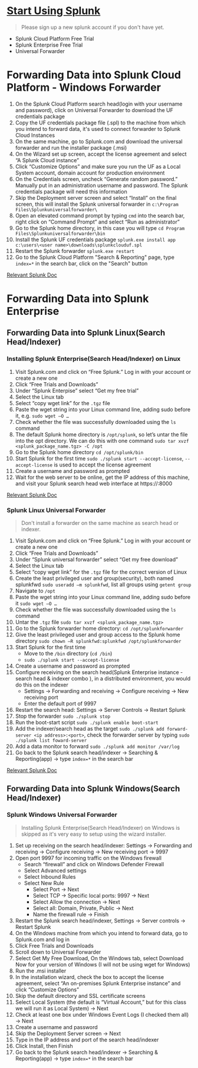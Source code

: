 # [Start Using Splunk](https://www.splunk.com/en_us/download.html)

> Please sign up a new splunk account if you don't have yet.

- Splunk Cloud Platform Free Trial
- Splunk Enterprise Free Trial
- Universal Forwarder

# Forwarding Data into Splunk Cloud Platform - Windows Forwarder

1. On the Splunk Cloud Platform search head(login with your username and password), click on Universal Forwarder to download the UF credentials package
2. Copy the UF credentials package file (.spl) to the machine from which you intend to forward data, it's used to connect forwarder to Splunk Cloud Instances
3. On the same machine, go to Splunk.com and download the universal forwarder and run the installer package (.msi)
4. On the Wizard set up screen, accept the license agreement and select “A Splunk Cloud instance”
5. Click “Customize Options” and make sure you run the UF as a Local System account, domain account for production environment
6. On the Credentials screen, uncheck “Generate random password.” Manually put in an administration username and password. The Splunk credentials package will need this information
7. Skip the Deployment server screen and select “Install” on the final screen, this will install the Splunk universal forwarder in `c:\Program Files\Splunkuniversalforwarder\`
8. Open an elevated command prompt by typing `cmd` into the search bar, right click on “Command Prompt” and select “Run as administrator”
9. Go to the Splunk home directory, in this case you will type `cd Program Files\Splunkuniversalforwarder\bin`
10. Install the Splunk UF credentials package `splunk.exe install app c:\users\<user name>\downloads\splunkclouduf.spl`
11. Restart the Splunk forwarder `splunk.exe restart`
12. Go to the Splunk Cloud Platform "Search & Reporting" page, type `index=*` in the search bar, click on the "Search" button

[Relevant Splunk Doc](https://docs.splunk.com/Documentation/Forwarder/9.2.1/Forwarder/ConfigSCUFCredentials)

# Forwarding Data into Splunk Enterprise

## Forwarding Data into Splunk Linux(Search Head/Indexer)

### Installing Splunk Enterprise(Search Head/Indexer) on Linux

1. Visit Splunk.com and click on “Free Splunk.” Log in with your account or create a new one
2. Click “Free Trials and Downloads”
3. Under “Splunk Enterpise” select “Get my free trial”
4. Select the Linux tab
5. Select “copy wget link” for the `.tgz` file
6. Paste the wget string into your Linux command line, adding sudo before it, e.g. `sudo wget –O …`
7. Check whether the file was successfully downloaded using the `ls` command
8. The default Splunk home directory is `/opt/splunk`, so let’s untar the file into the opt directory. We can do this with one command `sudo tar xvzf <splunk_package_name.tgz> -C /opt`
9. Go to the Splunk home directory `cd /opt/splunk/bin`
10. Start Splunk for the first time `sudo ./splunk start --accept-license`, `--accept-license` is used to accept the license agreement
11. Create a username and password as prompted
12. Wait for the web server to be online, get the IP address of this machine, and visit your Splunk search head web interface at https://<ip-address>:8000

[Relevant Splunk Doc](https://docs.splunk.com/Documentation/Splunk/9.2.1/Installation/InstallonLinux)

### Splunk Linux Universal Forwarder

> Don't install a forwarder on the same machine as search head or indexer.

1. Visit Splunk.com and click on “Free Splunk.” Log in with your account or create a new one
2. Click “Free Trials and Downloads”
3. Under “Splunk universal forwarder” select “Get my free download”
4. Select the Linux tab
5. Select “copy wget link” for the `.tgz` file for the correct version of Linux
6. Create the least privileged user and group(security), both named splunkfwd `sudo useradd –m splunkfwd`, list all groups using `getent group`
7. Navigate to `/opt`
8. Paste the wget string into your Linux command line, adding sudo before it `sudo wget –O …`
9. Check whether the file was successfully downloaded using the `ls` command
10. Untar the `.tgz` file `sudo tar xvzf <splunk_package_name.tgz>`
11. Go to the Splunk forwarder home directory: `cd /opt/splunkforwarder`
12. Give the least privileged user and group access to the Splunk home directory `sudo chown –R splunkfwd:splunkfwd /opt/splunkforwarder`
13. Start Splunk for the first time
    - Move to the `/bin` directory (`cd /bin`)
    - `sudo ./splunk start --accept-license`
14. Create a username and password as prompted
15. Configure receiving on the search head(Splunk Enterprise instance - search head & indexer combo ), in a distributed environment, you would do this on the indexer
    - Settings -> Forwarding and receiving -> Configure receiving -> New receiving port
    - Enter the default port of 9997
16. Restart the search head: Settings -> Server Controls -> Restart Splunk
17. Stop the forwarder `sudo ./splunk stop`
18. Run the boot-start script `sudo ./splunk enable boot-start`
19. Add the indexer/search head as the target `sudo ./splunk add forward-server <ip address>:<port>`, check the forwarder server by typing `sudo ./splunk list foward-server`
20. Add a data monitor to forward `sudo ./splunk add monitor /var/log`
21. Go back to the Splunk search head/indexer -> Searching & Reporting(app) -> type `index=*` in the search bar

[Relevant Splunk Doc](https://docs.splunk.com/Documentation/Forwarder/latest/Forwarder/Installanixuniversalforwarder)

## Forwarding Data into Splunk Windows(Search Head/Indexer)

### Splunk Windows Universal Forwarder

> Installing Splunk Enterprise(Search Head/Indexer) on Windows is skipped as it's very easy to setup using the wizard installer.

1. Set up receiving on the search head/indexer: Settings -> Forwarding and receiving -> Configure receiving -> New receiving port -> 9997
2. Open port 9997 for incoming traffic on the Windows firewall
    - Search “firewall” and click on Windows Defender Firewall
    - Select Advanced settings
    - Select Inbound Rules
    - Select New Rule
        - Select Port -> Next
        - Select TCP -> Specific local ports: 9997 -> Next
        - Select Allow the connection -> Next
        - Select all: Domain, Private, Public -> Next
        - Name the firewall rule -> Finish
3. Restart the Splunk search head/indexer, Settings -> Server controls -> Restart Splunk
4. On the Windows machine from which you intend to forward data, go to Splunk.com and log in
5. Click Free Trials and Downloads
6. Scroll down to Universal Forwarder
7. Select Get My Free Download, On the Windows tab, select Download Now for your version of Windows (I will not be using wget for Windows)
8. Run the .msi installer
9. In the installation wizard, check the box to accept the license agreement, select “An on-premises Splunk Enterprise instance” and click “Customize Options”
10. Skip the default directory and SSL certificate screens
11. Select Local System (the default is “Virtual Account,” but for this class we will run it as Local System) -> Next
12. Check at least one box under Windows Event Logs (I checked them all) -> Next
13. Create a username and password
14. Skip the Deployment Server screen -> Next
15. Type in the IP address and port of the search head/indexer
16. Click Install, then Finish
17. Go back to the Splunk search head/indexer -> Searching & Reporting(app) -> type `index=*` in the search bar
